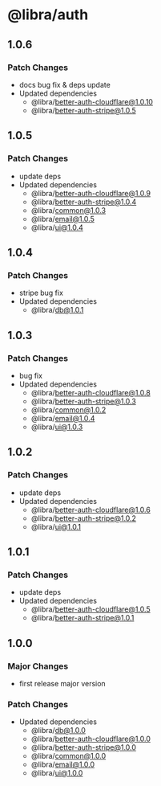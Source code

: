 # @libra/auth

## 1.0.6

### Patch Changes

- docs bug fix & deps update
- Updated dependencies
  - @libra/better-auth-cloudflare@1.0.10
  - @libra/better-auth-stripe@1.0.5

## 1.0.5

### Patch Changes

- update deps
- Updated dependencies
  - @libra/better-auth-cloudflare@1.0.9
  - @libra/better-auth-stripe@1.0.4
  - @libra/common@1.0.3
  - @libra/email@1.0.5
  - @libra/ui@1.0.4

## 1.0.4

### Patch Changes

- stripe bug fix
- Updated dependencies
  - @libra/db@1.0.1

## 1.0.3

### Patch Changes

- bug fix
- Updated dependencies
  - @libra/better-auth-cloudflare@1.0.8
  - @libra/better-auth-stripe@1.0.3
  - @libra/common@1.0.2
  - @libra/email@1.0.4
  - @libra/ui@1.0.3

## 1.0.2

### Patch Changes

- update deps
- Updated dependencies
  - @libra/better-auth-cloudflare@1.0.6
  - @libra/better-auth-stripe@1.0.2
  - @libra/ui@1.0.1

## 1.0.1

### Patch Changes

- update deps
- Updated dependencies
  - @libra/better-auth-cloudflare@1.0.5
  - @libra/better-auth-stripe@1.0.1

## 1.0.0

### Major Changes

- first release major version

### Patch Changes

- Updated dependencies
  - @libra/db@1.0.0
  - @libra/better-auth-cloudflare@1.0.0
  - @libra/better-auth-stripe@1.0.0
  - @libra/common@1.0.0
  - @libra/email@1.0.0
  - @libra/ui@1.0.0
